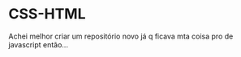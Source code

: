 # CSS-HTML
Achei melhor criar um repositório novo já q ficava mta coisa pro de javascript então... 
